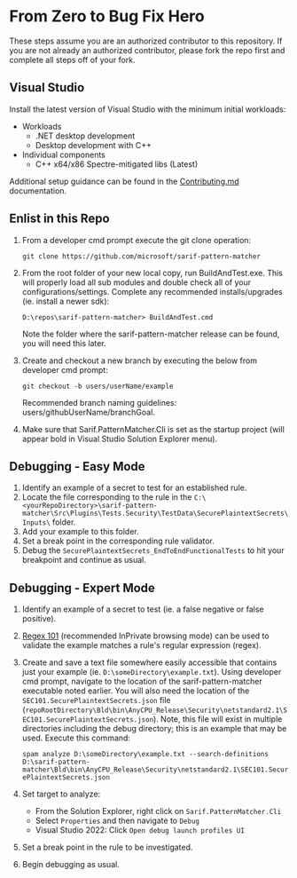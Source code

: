 # From Zero to Bug Fix Hero
These steps assume you are an authorized contributor to this repository. If you are not already an authorized contributor, please fork the repo first and complete all steps off of your fork.

## Visual Studio
Install the latest version of Visual Studio with the minimum initial workloads:

  * Workloads
    * .NET desktop development
    * Desktop development with C++
  * Individual components
    * C++ x64/x86 Spectre-mitigated libs (Latest)

Additional setup guidance can be found in the [Contributing.md](https://github.com/microsoft/sarif-pattern-matcher/blob/main/CONTRIBUTING.md) documentation.

## Enlist in this Repo
1. From a developer cmd prompt execute the git clone operation:

    `git clone https://github.com/microsoft/sarif-pattern-matcher`

2. From the root folder of your new local copy, run BuildAndTest.exe. This will properly load all sub modules and double check all of your configurations/settings. Complete any recommended installs/upgrades (ie. install a newer sdk):

    `D:\repos\sarif-pattern-matcher> BuildAndTest.cmd`

    Note the folder where the sarif-pattern-matcher release can be found, you will need this later.

3. Create and checkout a new branch by executing the below from developer cmd prompt:

    `git checkout -b users/userName/example`

    Recommended branch naming guidelines: users/githubUserName/branchGoal.

4. Make sure that Sarif.PatternMatcher.Cli is set as the startup project (will appear bold in Visual Studio Solution Explorer menu).

## Debugging - Easy Mode
1. Identify an example of a secret to test for an established rule.
2. Locate the file corresponding to the rule in the `C:\<yourRepoDirectory>\sarif-pattern-matcher\Src\Plugins\Tests.Security\TestData\SecurePlaintextSecrets\Inputs\` folder.
3. Add your example to this folder.
4. Set a break point in the corresponding rule validator.
5. Debug the `SecurePlaintextSecrets_EndToEndFunctionalTests` to hit your breakpoint and continue as usual.

## Debugging - Expert Mode
1. Identify an example of a secret to test (ie. a false negative or false positive).
2. [Regex 101](https://regex101.com/) (recommended InPrivate browsing mode) can be used to validate the example matches a rule's regular expression (regex).
3. Create and save a text file somewhere easily accessible that contains just your example (ie. `D:\someDirectory\example.txt`). Using developer cmd prompt, navigate to the location of the sarif-pattern-matcher executable noted earlier. You will also need the location of the `SEC101.SecurePlaintextSecrets.json` file (`repoRootDirectory\Bld\bin\AnyCPU_Release\Security\netstandard2.1\SEC101.SecurePlaintextSecrets.json`). Note, this file will exist in multiple directories including the debug directory; this is an example that may be used.  Execute this command:

    `spam analyze D:\someDirectory\example.txt --search-definitions D:\sarif-pattern-matcher\Bld\bin\AnyCPU_Release\Security\netstandard2.1\SEC101.SecurePlaintextSecrets.json`
4. Set target to analyze:

    - From the Solution Explorer, right click on `Sarif.PatternMatcher.Cli`
    - Select `Properties` and then navigate to `Debug`
    - Visual Studio 2022: Click `Open debug launch profiles UI`

5. Set a break point in the rule to be investigated.

6. Begin debugging as usual.